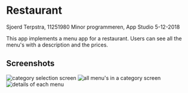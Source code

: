 # Restaurant

Sjoerd Terpstra, 11251980
Minor programmeren, App Studio
5-12-2018

This app implements a menu app for a restaurant. Users can see all the menu's with a description and the prices.

## Screenshots

![category selection screen](doc/doc1.PNG)
![all menu's in a category screen](doc/doc2.PNG)
![details of each menu](doc/doc3.PNG)
